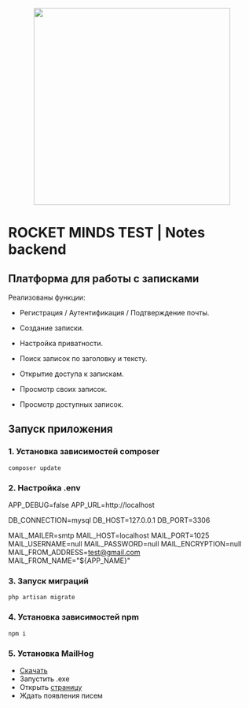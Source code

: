 <p align="center"><a href="https://laravel.com" target="_blank"><img src="https://raw.githubusercontent.com/laravel/art/master/logo-lockup/5%20SVG/2%20CMYK/1%20Full%20Color/laravel-logolockup-cmyk-red.svg" width="400"></a></p>

# ROCKET MINDS TEST | Notes backend

## Платформа для работы с записками

Реализованы функции:

- Регистрация / Аутентификация / Подтверждение почты.
- Создание записки.
- Настройка приватности.
- Поиск записок по заголовку и тексту.
- Открытие доступа к запискам.

- Просмотр своих записок.
- Просмотр доступных записок.

## Запуск приложения

### 1. Установка зависимостей composer
`composer update`

### 2. Настройка .env
APP_DEBUG=false
APP_URL=http://localhost

DB_CONNECTION=mysql
DB_HOST=127.0.0.1
DB_PORT=3306

MAIL_MAILER=smtp
MAIL_HOST=localhost
MAIL_PORT=1025
MAIL_USERNAME=null
MAIL_PASSWORD=null
MAIL_ENCRYPTION=null
MAIL_FROM_ADDRESS=test@gmail.com
MAIL_FROM_NAME="${APP_NAME}"

### 3. Запуск миграций
`php artisan migrate`

### 4. Установка зависимостей npm
`npm i`

### 5. Установка MailHog
- [Скачать](https://github.com/mailhog/MailHog/releases/tag/v1.0.1)
- Запустить .exe
- Открыть [страницу](http://localhost:8025)
- Ждать появления писем
